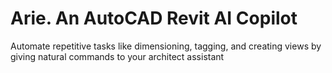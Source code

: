 # Arie. An AutoCAD Revit AI Copilot

Automate repetitive tasks like dimensioning, tagging, and creating views by giving natural commands to your architect assistant
